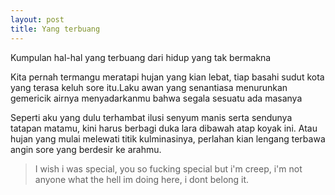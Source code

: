 ```yaml
---
layout: post
title: Yang terbuang
---
```


Kumpulan hal-hal yang terbuang dari hidup yang tak bermakna

<amp-img width="600" height="500" layout="responsive" src="/assets/images/sampah.jpg"></amp-img>

Kita pernah termangu meratapi hujan yang kian lebat, tiap basahi sudut kota yang terasa keluh sore itu.Laku awan yang senantiasa menurunkan gemericik airnya menyadarkanmu bahwa segala sesuatu ada masanya

Seperti aku yang dulu terhambat ilusi senyum manis serta sendunya tatapan matamu, kini harus berbagi duka lara dibawah atap koyak ini. Atau hujan yang mulai melewati titik kulminasinya, perlahan kian lengang terbawa angin sore yang berdesir ke arahmu.

> I wish i was special, you so fucking special
> but i'm creep, i'm not anyone
> what the hell im doing here, i dont belong it.
<amp-img width="600" height="500" layout="responsive" src="/assets/images/sampah.jpg"></amp-img>
